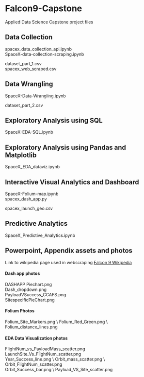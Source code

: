 # Falcon9-Capstone
Applied Data Science Capstone project files 


## Data Collection
spacex_data_collection_api.ipynb \
SpaceX-data-collection-scraping.ipynb

dataset_part_1.csv \
spacex_web_scraped.csv

## Data Wrangling
SpaceX-Data-Wrangling.ipynb 

dataset_part_2.csv

## Exploratory Analysis using SQL
SpaceX-EDA-SQL.ipynb

## Exploratory Analysis using Pandas and Matplotlib
SpaceX_EDA_dataviz.ipynb

## Interactive Visual Analytics and Dashboard
SpaceX-Folium-map.ipynb \
spacex_dash_app.py 

spacex_launch_geo.csv



## Predictive Analytics
SpaceX_Predictive_Analytics.ipynb

## Powerpoint, Appendix assets and photos
Link to wikipedia page used in webscraping [Falcon 9 Wikipedia](https://en.wikipedia.org/wiki/List_of_Falcon_9_and_Falcon_Heavy_launches)

#### Dash app photos
DASHAPP Piechart.png \
Dash_dropdown.png \
PayloadVSuccess_CCAFS.png \
SitespecificPieChart.png

#### Folium Photos
Folium_Site_Markers.png \ 
Folium_Red_Green.png \ 
Folium_distance_lines.png

#### EDA Data Visualization photos
FlightNum_vs_PayloadMass_scatter.png \
LaunchSite_Vs_FlightNum_scatter.png \
Year_Success_line.png \ 
Orbit_mass_scatter.png \ 
Orbit_FlightNum_scatter.png \
Orbit_Success_bar.png \ 
Payload_VS_Site_scatter.png






